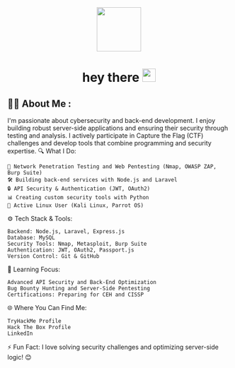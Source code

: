 <div id="header" align="center">
  <img src="https://media1.giphy.com/media/jdPMeyv9rn0hZHh8n9/giphy.gif?cid=ecf05e47ubf213t4qfj1szp540fc60x2b8a1n9bq2njyqh67&rid=giphy.gif&ct=s" width="100"/>
<h1>
  hey there
  <img src="https://media.giphy.com/media/hvRJCLFzcasrR4ia7z/giphy.gif" width="30px"/>
</h1>
</div>



## :man_technologist: About Me :
I'm passionate about cybersecurity and back-end development. I enjoy building robust server-side applications and ensuring their security through testing and analysis. I actively participate in Capture the Flag (CTF) challenges and develop tools that combine programming and security expertise.
🔍 What I Do:

    🚀 Network Penetration Testing and Web Pentesting (Nmap, OWASP ZAP, Burp Suite)
    🛠️ Building back-end services with Node.js and Laravel
    🔒 API Security & Authentication (JWT, OAuth2)
    📊 Creating custom security tools with Python
    🐧 Active Linux User (Kali Linux, Parrot OS)

⚙️ Tech Stack & Tools:

    Backend: Node.js, Laravel, Express.js
    Database: MySQL
    Security Tools: Nmap, Metasploit, Burp Suite
    Authentication: JWT, OAuth2, Passport.js
    Version Control: Git & GitHub

🎯 Learning Focus:

    Advanced API Security and Back-End Optimization
    Bug Bounty Hunting and Server-Side Pentesting
    Certifications: Preparing for CEH and CISSP

🌐 Where You Can Find Me:

    TryHackMe Profile
    Hack The Box Profile
    LinkedIn

⚡️ Fun Fact: I love solving security challenges and optimizing server-side logic! 😊
